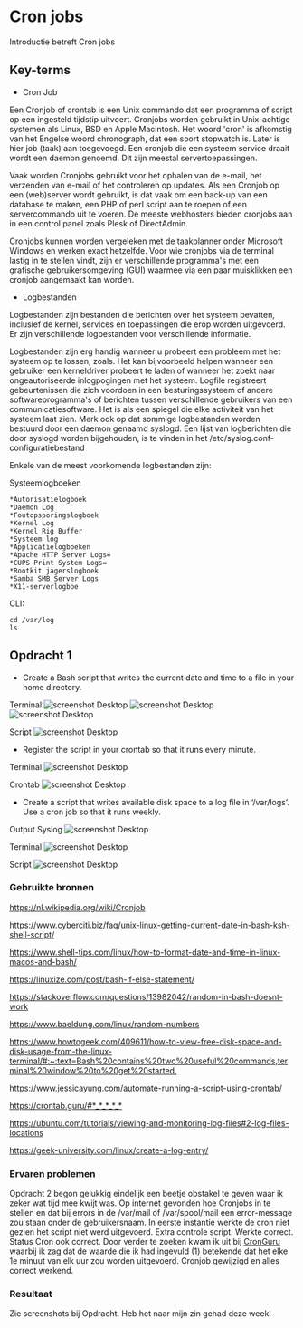# Cron jobs

Introductie betreft Cron jobs

## Key-terms

- Cron Job

Een Cronjob of crontab is een Unix commando dat een programma of script op een ingesteld tijdstip uitvoert. Cronjobs worden gebruikt in Unix-achtige systemen als Linux, BSD en Apple Macintosh. Het woord 'cron' is afkomstig van het Engelse woord chronograph, dat een soort stopwatch is. Later is hier job (taak) aan toegevoegd. Een cronjob die een systeem service draait wordt een daemon genoemd. Dit zijn meestal servertoepassingen.

Vaak worden Cronjobs gebruikt voor het ophalen van de e-mail, het verzenden van e-mail of het controleren op updates. Als een Cronjob op een (web)server wordt gebruikt, is dat vaak om een back-up van een database te maken, een PHP of perl script aan te roepen of een servercommando uit te voeren. De meeste webhosters bieden cronjobs aan in een control panel zoals Plesk of DirectAdmin.

Cronjobs kunnen worden vergeleken met de taakplanner onder Microsoft Windows en werken exact hetzelfde. Voor wie cronjobs via de terminal lastig in te stellen vindt, zijn er verschillende programma's met een grafische gebruikersomgeving (GUI) waarmee via een paar muisklikken een cronjob aangemaakt kan worden.

- Logbestanden

Logbestanden zijn bestanden die berichten over het systeem bevatten, inclusief de kernel, services en toepassingen die erop worden uitgevoerd. Er zijn verschillende logbestanden voor verschillende informatie.

Logbestanden zijn erg handig wanneer u probeert een probleem met het systeem op te lossen, zoals. Het kan bijvoorbeeld helpen wanneer een gebruiker een kerneldriver probeert te laden of wanneer het zoekt naar ongeautoriseerde inlogpogingen met het systeem. Logfile registreert gebeurtenissen die zich voordoen in een besturingssysteem of andere softwareprogramma's of berichten tussen verschillende gebruikers van een communicatiesoftware. Het is als een spiegel die elke activiteit van het systeem laat zien. Merk ook op dat sommige logbestanden worden bestuurd door een daemon genaamd syslogd. Een lijst van logberichten die door syslogd worden bijgehouden, is te vinden in het /etc/syslog.conf-configuratiebestand

Enkele van de meest voorkomende logbestanden zijn:

Systeemlogboeken

    *Autorisatielogboek
    *Daemon Log
    *Foutopsporingslogboek
    *Kernel Log
    *Kernel Rig Buffer
    *Systeem log
    *Applicatielogboeken
    *Apache HTTP Server Logs=
    *CUPS Print System Logs=
    *Rootkit jagerslogboek
    *Samba SMB Server Logs
    *X11-serverlogboe

CLI:

    cd /var/log
    ls

## Opdracht 1

- Create a Bash script that writes the current date and time to a file in your home directory.

Terminal
![screenshot Desktop](../00_includes/LNX/LNX011_2.png)
![screenshot Desktop](../00_includes/LNX/LNX011_3.png)
![screenshot Desktop](../00_includes/LNX/LNX011_4.png)

Script
![screenshot Desktop](../00_includes/LNX/LNX011_1.png)

- Register the script in your crontab so that it runs every minute.

Terminal
![screenshot Desktop](../00_includes/LNX/LNX011_5.png)

Crontab
![screenshot Desktop](../00_includes/LNX/LNX011_6.png)

- Create a script that writes available disk space to a log file in ‘/var/logs’. Use a cron job so that it runs weekly.

Output Syslog
![screenshot Desktop](../00_includes/LNX/LNX011_7.png)

Terminal
![screenshot Desktop](../00_includes/LNX/LNX011_8.png)

Script
![screenshot Desktop](../00_includes/LNX/LNX011_9.png)

### Gebruikte bronnen

<https://nl.wikipedia.org/wiki/Cronjob>

<https://www.cyberciti.biz/faq/unix-linux-getting-current-date-in-bash-ksh-shell-script/>

<https://www.shell-tips.com/linux/how-to-format-date-and-time-in-linux-macos-and-bash/>

<https://linuxize.com/post/bash-if-else-statement/>

<https://stackoverflow.com/questions/13982042/random-in-bash-doesnt-work>

<https://www.baeldung.com/linux/random-numbers>

<https://www.howtogeek.com/409611/how-to-view-free-disk-space-and-disk-usage-from-the-linux-terminal/#:~:text=Bash%20contains%20two%20useful%20commands,terminal%20window%20to%20get%20started.>

<https://www.jessicayung.com/automate-running-a-script-using-crontab/>

<https://crontab.guru/#*_*_*_*_*>

<https://ubuntu.com/tutorials/viewing-and-monitoring-log-files#2-log-files-locations>

<https://geek-university.com/linux/create-a-log-entry/>

### Ervaren problemen

Opdracht 2 begon gelukkig eindelijk een beetje obstakel te geven waar ik zeker wat tijd mee kwijt was. Op internet gevonden hoe Cronjobs in te stellen en dat bij errors in de /var/mail of /var/spool/mail een error-message zou staan onder de gebruikersnaam. In eerste instantie werkte de cron niet gezien het script niet werd uitgevoerd. Extra controle script. Werkte correct. Status Cron ook correct. Door verder te zoeken kwam ik uit bij [CronGuru](https://crontab.guru/#*_*_*_*_*) waarbij ik zag dat de waarde die ik had ingevuld (1) betekende dat het elke 1e minuut van elk uur zou worden uitgevoerd. Cronjob gewijzigd en alles correct werkend.

### Resultaat

Zie screenshots bij Opdracht. Heb het naar mijn zin gehad deze week!
